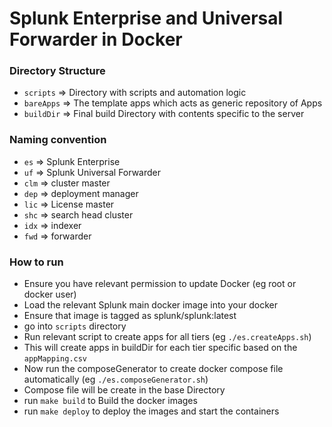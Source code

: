 # Splunk Enterprise and Universal Forwarder in Docker

### Directory Structure
- `scripts`  => Directory with scripts and automation logic
- `bareApps` => The template apps which acts as generic repository of Apps
- `buildDir` => Final build Directory with contents specific to the server

### Naming convention
- `es`  => Splunk Enterprise
- `uf`  => Splunk Universal Forwarder
- `clm` => cluster master
- `dep` => deployment manager
- `lic` => License master
- `shc` => search head cluster
- `idx` => indexer
- `fwd` => forwarder

### How to run
- Ensure you have relevant permission to update Docker (eg root or docker user)
- Load the relevant Splunk main docker image into your docker
- Ensure that image is tagged as splunk/splunk:latest
- go into `scripts` directory
- Run relevant script to create apps for all tiers (eg `./es.createApps.sh`)
- This will create apps in buildDir for each tier specific based on the `appMapping.csv`
- Now run the composeGenerator to create docker compose file automatically (eg `./es.composeGenerator.sh`)
- Compose file will be create in the base Directory
- run `make build`  to Build the docker images
- run `make deploy` to deploy the images and start the containers
